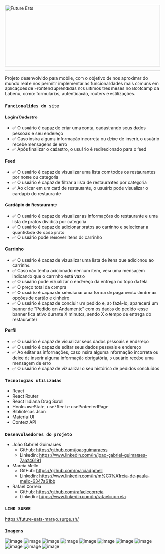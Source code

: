<img src="https://user-images.githubusercontent.com/95589176/183309320-49c364f9-ed60-4b95-81e2-87e12d11ddb2.png" alt="Future Eats" style="height: 200px; width:100%;"/>
<hr />

<p>Projeto desenvolvido para mobile, com o objetivo de nos aproximar do mundo real e nos permitir implementar as funcionalidades mais comuns em aplicações de Frontend  aprendidas nos últimos três meses no Bootcamp da Labenu, como: formulários, autenticação, routers e estilizações.</p>

### `Funcionalides do site`

#### Login/Cadastro
- ✅ O usuário é capaz de criar uma conta, cadastrando seus dados pessoais e seu endereço
- ✅ Caso insira alguma informação incorreta ou deixe de inserir, o usuário recebe mensagens de erro
- ✅ Após finalizar o cadastro, o usuário é redirecionado para o feed

#### Feed
- ✅ O usuário é capaz de visualizar uma lista com todos os restaurantes por nome ou categoria
- ✅ O usuário é capaz de filtrar a lista de restaurantes por categoria
- ✅ Ao clicar em um card de restaurante, o usuário pode visualizar o cardápio do restaurante

#### Cardápio do Restaurante
- ✅ O usuário é capaz de visualizar as informações do restaurante e uma lista de pratos dividida por categoria
- ✅ O usuário é capaz de adicionar pratos ao carrinho e selecionar a quantidade de cada prato
- ✅ O usuário pode remover itens do carrinho

#### Carrinho 
- ✅ O usuário é capaz de vizualizar uma lista de itens que adicionou ao carrinho.
- ✅ Caso não tenha adicionado nenhum item, verá uma mensagem indicando que o carrinho está vazio
- ✅ O usuário pode vizualizar o endereço da entrega no topo da tela
- ✅ O preço total da compra
- ✅ O usuário é capaz de selecionar  uma forma de pagamento dentre as opções de cartão e dinheiro
- ✅ O usuário é capaz de concluir um pedido e, ao fazê-lo, aparecerá um banner de "Pedido em Andamento" com os dados do pedido (esse banner fica ativo durante X minutos, sendo X o tempo de entrega do restaurante) 

#### Perfil
- ✅ O usuário é capaz de visualizar seus dados pessoais e endereço
- ✅ O usuário é capaz de editar seus dados pessoais e endereço
- ✅ Ao editar as informações, caso insira alguma informação incorreta ou deixe de inserir alguma informação obrigatória, o usuário recebe uma mensagem de erro
- ✅ O usuário é capaz de vizualizar o seu histórico de pedidos concluídos

### `Tecnologias utilizadas`

* React
* React Router
* React Indiana Drag Scroll
* Hooks useState, useEffect e useProtectedPage
* Bibliotecas Json
* Material UI
* Context API

### `Desenvolvedores do projeto`

- João Gabriel Guimarães
  - GitHub: https://github.com/joaoguimaraess
  - Linkedin: https://www.linkedin.com/in/joao-gabriel-guimaraes-7aa246191
- Marcia Mello
  - GitHub: https://github.com/marciadpmell
  - Linkedin: https://www.linkedin.com/in/m%C3%A1rcia-de-paula-mello-6347a61bb
- Rafael Correia
  - GitHub: https://github.com/rafaelccorreia
  - Linkedin: https://www.linkedin.com/in/rafaelccorreia
  
### `LINK SURGE`

https://future-eats-marajo.surge.sh/

### `Imagens`

![image](https://user-images.githubusercontent.com/95589176/183311792-df69a021-5705-49d5-8456-affa1f1de47f.png)
![image](https://user-images.githubusercontent.com/95589176/183311799-176e66d4-73db-4512-abfc-216e1b8ba9ff.png)
![image](https://user-images.githubusercontent.com/95589176/183311817-45ae0beb-9de6-4981-8c99-80a4912291df.png)
![image](https://user-images.githubusercontent.com/95589176/183311892-241ecedb-ef54-4ae9-ac55-72ab6de306a3.png)
![image](https://user-images.githubusercontent.com/95589176/183311910-a5ea832d-d5ed-47f4-a692-ef278885f5db.png)
![image](https://user-images.githubusercontent.com/95589176/183311931-162d68b0-3f2d-4176-8624-1a0112ceffd7.png)
![image](https://user-images.githubusercontent.com/95589176/183311987-5b7b84ed-2e6f-409a-974a-7dc2f414d9fb.png)
![image](https://user-images.githubusercontent.com/95589176/183311961-3e8c617d-e27d-4d15-bf63-dcb026a5c557.png)
![image](https://user-images.githubusercontent.com/95589176/183312024-737f71a7-9ee8-4de1-901f-88d6903e7d10.png)
![image](https://user-images.githubusercontent.com/95589176/183312029-d41bd1e7-0f36-433a-82b8-6ab45eeb3e70.png)
![image](https://user-images.githubusercontent.com/95589176/183312036-fdc9613a-44a5-4d91-a72f-2cc2960b31d4.png)
